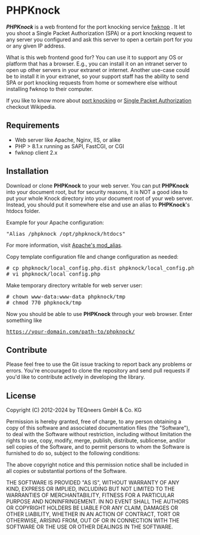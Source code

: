 PHPKnock
========

***PHPKnock*** is a web frontend for the port knocking service [fwknop](http://cipherdyne.org/fwknop/) . It let you shoot a Single Packet Authorization (SPA) or a port knocking request to any server you configured and ask this server to open a certain port for you or any given IP address.

What is this web frontend good for? You can use it to support any OS or platform that has a browser. E.g., you can install it on an intranet server to open up other servers in your extranet or internet. Another use-case could be to install it in your extranet, so your support staff has the ability to send SPA or port knocking requests from home or somewhere else without installing fwknop to their computer.

If you like to know more about [port knocking](http://en.wikipedia.org/wiki/Port_knocking) or [Single Packet Authorization](http://en.wikipedia.org/wiki/Single_Packet_Authorization) checkout Wikipedia.


Requirements
------------

- Web server like Apache, Nginx, IIS, or alike
- PHP > 8.1.x running as SAPI, FastCGI, or CGI
- fwknop client 2.x


Installation
------------
Download or clone **PHPKnock** to your web server. You can put **PHPKnock** into your document root, but for security reasons, it is NOT a good idea to put your whole Knock directory into your document root of your web server. Instead, you should put it somewhere else and use an alias to **PHPKnock**'s htdocs folder.

Example for your Apache configuration:
<pre>"Alias /phpknock /opt/phpknock/htdocs"</pre>


For more information, visit [Apache's mod_alias](http://httpd.apache.org/docs/2.2/mod/mod_alias.html#alias).

Copy template configuration file and change configuration as needed:

<pre>
# cp phpknock/local_config.php.dist phpknock/local_config.php
# vi phpknock/local_config.php
</pre>

Make temporary directory writable for web server user:

<pre>
# chown www-data:www-data phpknock/tmp
# chmod 770 phpknock/tmp
</pre>

Now you should be able to use **PHPKnock** through your web browser. Enter something like <pre>https://your-domain.com/path-to/phpknock/</pre>


Contribute
----------

Please feel free to use the Git issue tracking to report back any problems or errors. You're encouraged to clone the repository and send pull requests if you'd like to contribute actively in developing the library.


License
-------

Copyright (C) 2012-2024 by TEQneers GmbH & Co. KG

Permission is hereby granted, free of charge, to any person obtaining a copy of this software and associated documentation files (the "Software"), to deal with the Software without restriction, including without limitation the rights to use, copy, modify, merge, publish, distribute, sublicense, and/or sell copies of the Software, and to permit persons to whom the Software is furnished to do so, subject to the following conditions:

The above copyright notice and this permission notice shall be included in all copies or substantial portions of the Software.

THE SOFTWARE IS PROVIDED "AS IS", WITHOUT WARRANTY OF ANY KIND, EXPRESS OR IMPLIED, INCLUDING BUT NOT LIMITED TO THE WARRANTIES OF MERCHANTABILITY, FITNESS FOR A PARTICULAR PURPOSE AND NONINFRINGEMENT. IN NO EVENT SHALL THE AUTHORS OR COPYRIGHT HOLDERS BE LIABLE FOR ANY CLAIM, DAMAGES OR OTHER LIABILITY, WHETHER IN AN ACTION OF CONTRACT, TORT OR OTHERWISE, ARISING FROM, OUT OF OR IN CONNECTION WITH THE SOFTWARE OR THE USE OR OTHER DEALINGS IN THE SOFTWARE.

